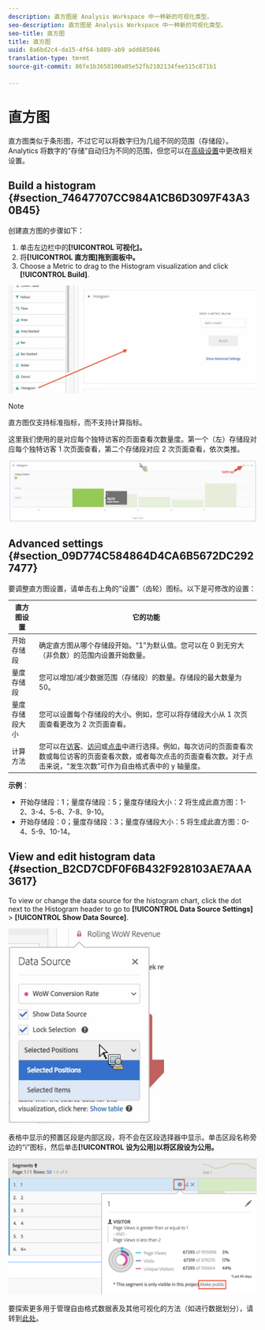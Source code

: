 ```yaml
---
description: 直方图是 Analysis Workspace 中一种新的可视化类型。
seo-description: 直方图是 Analysis Workspace 中一种新的可视化类型。
seo-title: 直方图
title: 直方图
uuid: 8a6bd2c4-da15-4f64-b889-ab9 add685046
translation-type: tm+mt
source-git-commit: 86fe1b3650100a05e52fb2102134fee515c871b1

---
```



# 直方图

直方图类似于条形图，不过它可以将数字归为几组不同的范围（存储段）。Analytics 将数字的“存储”自动归为不同的范围，但您可以在[高级设置](#section_09D774C584864D4CA6B5672DC2927477)中更改相关设置。

## Build a histogram {#section_74647707CC984A1CB6D3097F43A30B45}

创建直方图的步骤如下：

1. 单击左边栏中的&#x200B;**[!UICONTROL 可视化]。**
1. 将&#x200B;**[!UICONTROL 直方图]拖到面板中。**
1. Choose a Metric to drag to the Histogram visualization and click **[!UICONTROL Build]**.

![](assets/histogram.png)

>[!NOTE]
>
>直方图仅支持标准指标，而不支持计算指标。

这里我们使用的是对应每个独特访客的页面查看次数量度。第一个（左）存储段对应每个独特访客 1 次页面查看，第二个存储段对应 2 次页面查看，依次类推。

![](assets/histogram2.png)

## Advanced settings {#section_09D774C584864D4CA6B5672DC2927477}

要调整直方图设置，请单击右上角的“设置”（齿轮）图标。以下是可修改的设置：

| 直方图设置 | 它的功能 |
|---|---|
| 开始存储段 | 确定直方图从哪个存储段开始。“1”为默认值。您可以在 0 到无穷大（非负数）的范围内设置开始数量。 |
| 量度存储段 | 您可以增加/减少数据范围（存储段）的数量。存储段的最大数量为 50。 |
| 量度存储段大小 | 您可以设置每个存储段的大小。例如，您可以将存储段大小从 1 次页面查看更改为 2 次页面查看。 |
| 计算方法 | 您可以在[访客](https://marketing.adobe.com/resources/help/en_US/reference/visitors.html)、[访问](https://marketing.adobe.com/resources/help/en_US/reference/metrics_visit.html)或[点击](https://marketing.adobe.com/resources/help/en_US/reference/hit.html)中进行选择。例如，每次访问的页面查看次数或每位访客的页面查看次数，或者每次点击的页面查看次数。对于点击来说，“发生次数”可作为自由格式表中的 y 轴量度。 |

**示例**：

* 开始存储段：1；量度存储段：5；量度存储段大小：2 将生成此直方图：1-2、3-4、5-6、7-8、9-10。
* 开始存储段：0；量度存储段：3；量度存储段大小：5 将生成此直方图：0-4、5-9、10-14。

## View and edit histogram data {#section_B2CD7CDF0F6B432F928103AE7AAA3617}

To view or change the data source for the histogram chart, click the dot next to the Histogram header to go to **[!UICONTROL Data Source Settings]** &gt; **[!UICONTROL Show Data Source]**.

![](assets/manage-data-source.png)

表格中显示的预置区段是内部区段，将不会在区段选择器中显示。单击区段名称旁边的“i”图标，然后单击&#x200B;**[!UICONTROL 设为公用]以将区段设为公用。**

![](assets/prebuilt_segments.png)

要探索更多用于管理自由格式数据表及其他可视化的方法（如进行数据划分），请转到[此处](https://marketing.adobe.com/resources/help/en_US/analytics/analysis-workspace/freeform-analysis-visualizations.html)。

